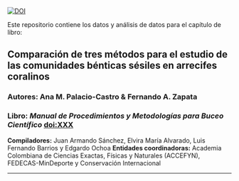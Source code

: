 [![DOI](https://zenodo.org/badge/doi/XXXX.svg)](http://dx.doi.org/XXXXXXX)

Este repositorio contiene los datos y análisis de datos para el capítulo de libro:

## Comparación de tres métodos para el estudio de las comunidades bénticas sésiles en arrecifes coralinos
### Autores: Ana M. Palacio-Castro & Fernando A. Zapata 

### Libro: _Manual de Procedimientos y Metodologías para Buceo Científico_ [doi:XXX](http://dx.doi.org/XXX)
**Compiladores:** Juan Armando Sánchez, Elvira María Alvarado, Luis Fernando Barrios y Edgardo Ochoa
**Entidades coordinadoras:** Academia Colombiana de Ciencias Exactas, Físicas y Naturales (ACCEFYN), FEDECAS-MinDeporte y Conservación Internacional

-----
